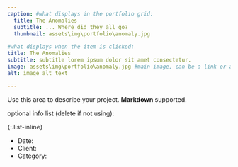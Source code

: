 ```yaml
---
caption: #what displays in the portfolio grid:
  title: The Anomalies
  subtitle: ... Where did they all go?
  thumbnail: assets\img\portfolio\anomaly.jpg
  
#what displays when the item is clicked:
title: The Anomalies
subtitle: subtitle lorem ipsum dolor sit amet consectetur.
image: assets\img\portfolio\anomaly.jpg #main image, can be a link or a file in assets/img/portfolio
alt: image alt text

---
```

Use this area to describe your project. **Markdown** supported.

optional info list (delete if not using):

{:.list-inline} 
- Date: 
- Client: 
- Category: 


